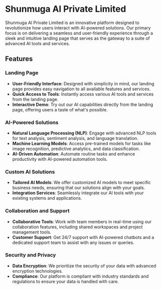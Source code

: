 # Shunmuga AI Private Limited

Shunmuga AI Private Limited is an innovative platform designed to revolutionize how users interact with AI-powered solutions. Our primary focus is on delivering a seamless and user-friendly experience through a sleek and intuitive landing page that serves as the gateway to a suite of advanced AI tools and services.

## Features

### Landing Page
- **User-Friendly Interface**: Designed with simplicity in mind, our landing page provides easy navigation to all available features and services.
- **Quick Access to Tools**: Instantly access various AI tools and services from the landing page.
- **Interactive Demo**: Try out our AI capabilities directly from the landing page, offering users a taste of what's possible.

### AI-Powered Solutions
- **Natural Language Processing (NLP)**: Engage with advanced NLP tools for text analysis, sentiment analysis, and language translation.
- **Machine Learning Models**: Access pre-trained models for tasks like image recognition, predictive analytics, and data classification.
- **AI-Driven Automation**: Automate routine tasks and enhance productivity with AI-powered automation tools.

### Custom AI Solutions
- **Tailored AI Models**: We offer customized AI models to meet specific business needs, ensuring that our solutions align with your goals.
- **Integration Services**: Seamlessly integrate our AI tools with your existing systems and applications.

### Collaboration and Support
- **Collaborative Tools**: Work with team members in real-time using our collaboration features, including shared workspaces and project management tools.
- **Customer Support**: Get 24/7 support with AI-powered chatbots and a dedicated support team to assist with any issues or queries.

### Security and Privacy
- **Data Encryption**: We prioritize the security of your data with advanced encryption technologies.
- **Compliance**: Our platform is compliant with industry standards and regulations to ensure your data is handled with care.


